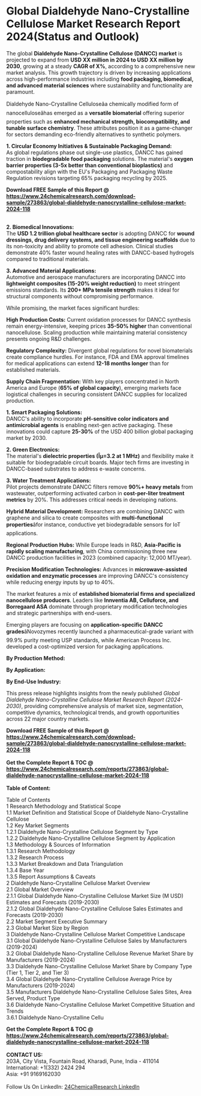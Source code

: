 <h1>Global Dialdehyde Nano-Crystalline Cellulose Market Research Report 2024(Status and Outlook)</h1><p>The global <strong>Dialdehyde Nano-Crystalline Cellulose (DANCC) market</strong> is projected to expand from <strong>USD XX million in 2024 to USD XX million by 2030</strong>, growing at a steady <strong>CAGR of X%</strong>, according to a comprehensive new market analysis. This growth trajectory is driven by increasing applications across high-performance industries including <strong>food packaging, biomedical, and advanced material sciences</strong> where sustainability and functionality are paramount.</p><p>Dialdehyde Nano-Crystalline Celluloseâa chemically modified form of nanocelluloseâhas emerged as a <strong>versatile biomaterial</strong> offering superior properties such as <strong>enhanced mechanical strength, biocompatibility, and tunable surface chemistry</strong>. These attributes position it as a game-changer for sectors demanding eco-friendly alternatives to synthetic polymers.</p><p><strong>1. Circular Economy Initiatives &amp; Sustainable Packaging Demand:</strong><br>
As global regulations phase out single-use plastics, DANCC has gained traction in <strong>biodegradable food packaging</strong> solutions. The material's <strong>oxygen barrier properties (3-5x better than conventional bioplastics)</strong> and compostability align with the EU's Packaging and Packaging Waste Regulation revisions targeting 65% packaging recycling by 2025.</p><div><b>Download FREE Sample of this Report @ 
            <a href="https://www.24chemicalresearch.com/download-sample/273863/global-dialdehyde-nanocrystalline-cellulose-market-2024-118">
            https://www.24chemicalresearch.com/download-sample/273863/global-dialdehyde-nanocrystalline-cellulose-market-2024-118</a></b></div><br><p><strong>2. Biomedical Innovations:</strong><br>
The <strong>USD 1.2 trillion global healthcare sector</strong> is adopting DANCC for <strong>wound dressings, drug delivery systems, and tissue engineering scaffolds</strong> due to its non-toxicity and ability to promote cell adhesion. Clinical studies demonstrate 40% faster wound healing rates with DANCC-based hydrogels compared to traditional materials.</p><p><strong>3. Advanced Material Applications:</strong><br>
Automotive and aerospace manufacturers are incorporating DANCC into <strong>lightweight composites (15-20% weight reduction)</strong> to meet stringent emissions standards. Its <strong>200+ MPa tensile strength</strong> makes it ideal for structural components without compromising performance.</p><p>While promising, the market faces significant hurdles:</p><p><strong>High Production Costs:</strong> Current oxidation processes for DANCC synthesis remain energy-intensive, keeping prices <strong>35-50% higher</strong> than conventional nanocellulose. Scaling production while maintaining material consistency presents ongoing R&amp;D challenges.</p><p><strong>Regulatory Complexity:</strong> Divergent global regulations for novel biomaterials create compliance hurdles. For instance, FDA and EMA approval timelines for medical applications can extend <strong>12-18 months longer</strong> than for established materials.</p><p><strong>Supply Chain Fragmentation:</strong> With key players concentrated in North America and Europe (<strong>65% of global capacity</strong>), emerging markets face logistical challenges in securing consistent DANCC supplies for localized production.</p><p><strong>1. Smart Packaging Solutions:</strong><br>
DANCC's ability to incorporate <strong>pH-sensitive color indicators and antimicrobial agents</strong> is enabling next-gen active packaging. These innovations could capture <strong>25-30%</strong> of the USD 400 billion global packaging market by 2030.</p><p><strong>2. Green Electronics:</strong><br>
The material's <strong>dielectric properties (Îµ=3.2 at 1 MHz)</strong> and flexibility make it suitable for biodegradable circuit boards. Major tech firms are investing in DANCC-based substrates to address e-waste concerns.</p><p><strong>3. Water Treatment Applications:</strong><br>
Pilot projects demonstrate DANCC filters remove <strong>90%+ heavy metals</strong> from wastewater, outperforming activated carbon in <strong>cost-per-liter treatment metrics</strong> by 20%. This addresses critical needs in developing nations.</p><p><strong>Hybrid Material Development:</strong> Researchers are combining DANCC with graphene and silica to create composites with <strong>multi-functional properties</strong>âfor instance, conductive yet biodegradable sensors for IoT applications.</p><p><strong>Regional Production Hubs:</strong> While Europe leads in R&amp;D, <strong>Asia-Pacific is rapidly scaling manufacturing</strong>, with China commissioning three new DANCC production facilities in 2023 (combined capacity: 12,000 MT/year).</p><p><strong>Precision Modification Technologies:</strong> Advances in <strong>microwave-assisted oxidation and enzymatic processes</strong> are improving DANCC's consistency while reducing energy inputs by up to 40%.</p><p>The market features a mix of <strong>established biomaterial firms and specialized nanocellulose producers</strong>. Leaders like <strong>Innventia AB, Celluforce, and Borregaard ASA</strong> dominate through proprietary modification technologies and strategic partnerships with end-users.</p><p>Emerging players are focusing on <strong>application-specific DANCC grades</strong>âNovozymes recently launched a pharmaceutical-grade variant with 99.9% purity meeting USP standards, while American Process Inc. developed a cost-optimized version for packaging applications.</p><p><strong>By Production Method:</strong></p><p><strong>By Application:</strong></p><p><strong>By End-Use Industry:</strong></p><p>This press release highlights insights from the newly published <em>Global Dialdehyde Nano-Crystalline Cellulose Market Research Report (2024-2030)</em>, providing comprehensive analysis of market size, segmentation, competitive dynamics, technological trends, and growth opportunities across 22 major country markets.</p><div><b>Download FREE Sample of this Report @ 
            <a href="https://www.24chemicalresearch.com/download-sample/273863/global-dialdehyde-nanocrystalline-cellulose-market-2024-118">
            https://www.24chemicalresearch.com/download-sample/273863/global-dialdehyde-nanocrystalline-cellulose-market-2024-118</a></b></div><br><div><b>Get the Complete Report & TOC @ 
            <a href="https://www.24chemicalresearch.com/reports/273863/global-dialdehyde-nanocrystalline-cellulose-market-2024-118">
            https://www.24chemicalresearch.com/reports/273863/global-dialdehyde-nanocrystalline-cellulose-market-2024-118</a></b></div><br>
            <b>Table of Content:</b><p>Table of Contents<br />
1 Research Methodology and Statistical Scope<br />
1.1 Market Definition and Statistical Scope of Dialdehyde Nano-Crystalline Cellulose<br />
1.2 Key Market Segments<br />
1.2.1 Dialdehyde Nano-Crystalline Cellulose Segment by Type<br />
1.2.2 Dialdehyde Nano-Crystalline Cellulose Segment by Application<br />
1.3 Methodology & Sources of Information<br />
1.3.1 Research Methodology<br />
1.3.2 Research Process<br />
1.3.3 Market Breakdown and Data Triangulation<br />
1.3.4 Base Year<br />
1.3.5 Report Assumptions & Caveats<br />
2 Dialdehyde Nano-Crystalline Cellulose Market Overview<br />
2.1 Global Market Overview<br />
2.1.1 Global Dialdehyde Nano-Crystalline Cellulose Market Size (M USD) Estimates and Forecasts (2019-2030)<br />
2.1.2 Global Dialdehyde Nano-Crystalline Cellulose Sales Estimates and Forecasts (2019-2030)<br />
2.2 Market Segment Executive Summary<br />
2.3 Global Market Size by Region<br />
3 Dialdehyde Nano-Crystalline Cellulose Market Competitive Landscape<br />
3.1 Global Dialdehyde Nano-Crystalline Cellulose Sales by Manufacturers (2019-2024)<br />
3.2 Global Dialdehyde Nano-Crystalline Cellulose Revenue Market Share by Manufacturers (2019-2024)<br />
3.3 Dialdehyde Nano-Crystalline Cellulose Market Share by Company Type (Tier 1, Tier 2, and Tier 3)<br />
3.4 Global Dialdehyde Nano-Crystalline Cellulose Average Price by Manufacturers (2019-2024)<br />
3.5 Manufacturers Dialdehyde Nano-Crystalline Cellulose Sales Sites, Area Served, Product Type<br />
3.6 Dialdehyde Nano-Crystalline Cellulose Market Competitive Situation and Trends<br />
3.6.1 Dialdehyde Nano-Crystalline Cellu</p><div><b>Get the Complete Report & TOC @ 
            <a href="https://www.24chemicalresearch.com/reports/273863/global-dialdehyde-nanocrystalline-cellulose-market-2024-118">
            https://www.24chemicalresearch.com/reports/273863/global-dialdehyde-nanocrystalline-cellulose-market-2024-118</a></b></div><br><b>CONTACT US:</b><br>
            203A, City Vista, Fountain Road, Kharadi, Pune, India - 411014<br>
            International: +1(332) 2424 294<br>
            Asia: +91 9169162030 <br><br>
            Follow Us On LinkedIn: <a href="https://www.linkedin.com/company/24chemicalresearch/">24ChemicalResearch LinkedIn</a>